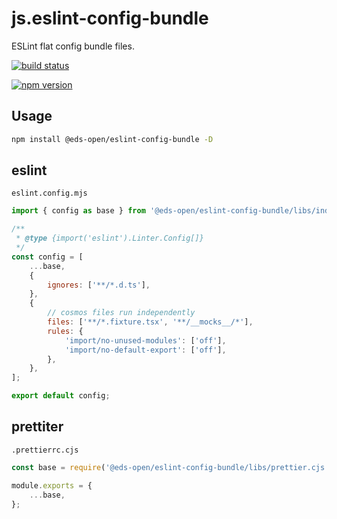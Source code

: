 # js.eslint-config-bundle

ESLint flat config bundle files.

<p>
    <a href="https://github.com/daichangxin/js.eslint-config-bundle/actions/workflows/npm%20publish.yml">
    <img src="https://github.com/daichangxin/js.eslint-config-bundle/actions/workflows/npm%20publish.yml/badge.svg" alt="build status"></a>
</p>

<p>
    <a href="https://www.npmjs.com/package/@eds-open/eslint-config-bundle">
    <img src="https://img.shields.io/npm/v/@eds-open/eslint-config-bundle.svg?style=flat-square&colorB=51C838" alt="npm version"></a>
</p>

## Usage

```bash
npm install @eds-open/eslint-config-bundle -D
```

## eslint

`eslint.config.mjs`

```mjs title='eslint.config.mjs'
import { config as base } from '@eds-open/eslint-config-bundle/libs/index.js';

/**
 * @type {import('eslint').Linter.Config[]}
 */
const config = [
    ...base,
    {
        ignores: ['**/*.d.ts'],
    },
    {
        // cosmos files run independently
        files: ['**/*.fixture.tsx', '**/__mocks__/*'],
        rules: {
            'import/no-unused-modules': ['off'],
            'import/no-default-export': ['off'],
        },
    },
];

export default config;
```

## prettiter

`.prettierrc.cjs`

```cjs
const base = require('@eds-open/eslint-config-bundle/libs/prettier.cjs');

module.exports = {
    ...base,
};
```
